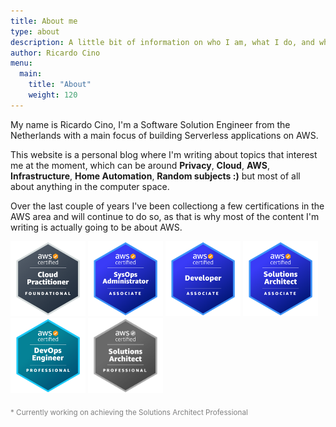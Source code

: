 ```yaml
---
title: About me
type: about
description: A little bit of information on who I am, what I do, and what I will going to publish on this platform
author: Ricardo Cino
menu:
  main:
    title: "About"
    weight: 120
---
```


My name is Ricardo Cino, I'm a Software Solution Engineer from the Netherlands with a main focus of building Serverless applications on AWS.

This website is a personal blog where I'm writing about topics that interest me at the moment, which can be around **Privacy**, **Cloud**, **AWS**, **Infrastructure**, **Home Automation**, **Random subjects :)** but most of all about anything in the computer space.

Over the last couple of years I've been collectiong a few certifications in the AWS area and will continue to do so, as that is why most of the content I'm writing is actually going to be about AWS.

<a href="https://www.credly.com/badges/0bf2820c-7de9-4646-b0b8-f5578e152ea2"><img src="aws-certified-cloud-practicioner.png" style="max-width:120px;display:inline-block;" alt="AWS Certified Solutions Cloud Practicioner Logo"></a>
<a href="https://www.credly.com/badges/49078dee-dedc-4284-ad91-1637cc00c3e7"><img src="aws-certified-sysops-administrator-associate.png" style="max-width:120px;display:inline-block;" alt="AWS Certified SysOps Administrator Associate Logo"></a>
<a href="https://www.credly.com/badges/98edcc17-984b-4d7e-bb9a-b441c868fcdb"><img src="aws-certified-developer-associate.png" style="max-width:120px;display:inline-block;" alt="AWS Certified Developer Associate Logo"></a>
<a href="https://www.credly.com/badges/62f41241-3a52-4b20-8e16-79a16509540d"><img src="aws-certified-solutions-architect-associate.png" style="max-width:120px;display:inline-block;" alt="AWS Certified Solutions Architect Associate Logo"></a>
<a href="https://www.credly.com/badges/7faf7484-d168-4918-ba48-c13b85b75d39"><img src="aws-certified-devops-engineer-professional.png" style="max-width:120px;display:inline-block;" alt="AWS Certified DevOps Engineer Professional Logo"></a>
<a href="#"><img src="aws-certified-solutions-architect-professional.png" style="max-width:120px;display:inline-block;filter: grayscale(1);" alt="AWS Certified Solutions Architect Professional Logo"></a>

<span style="color:gray"><sub>* Currently working on achieving the Solutions Architect Professional</sub></span>
